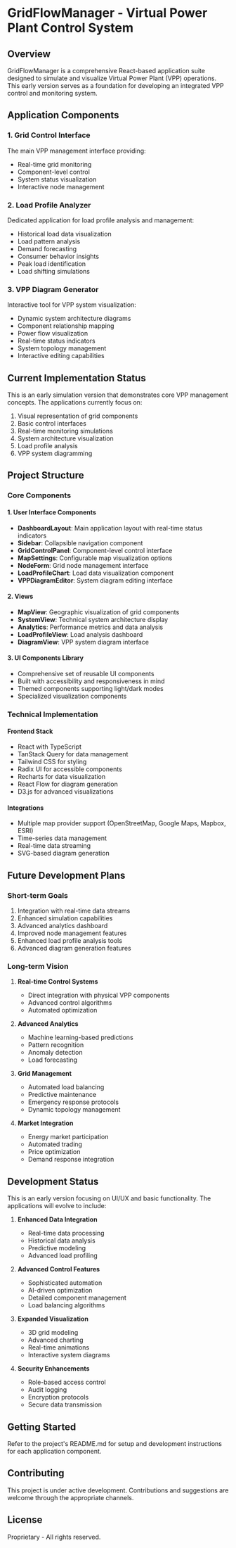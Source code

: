 # GridFlowManager - Virtual Power Plant Control System

## Overview
GridFlowManager is a comprehensive React-based application suite designed to simulate and visualize Virtual Power Plant (VPP) operations. This early version serves as a foundation for developing an integrated VPP control and monitoring system.

## Application Components

### 1. Grid Control Interface
The main VPP management interface providing:
- Real-time grid monitoring
- Component-level control
- System status visualization
- Interactive node management

### 2. Load Profile Analyzer
Dedicated application for load profile analysis and management:
- Historical load data visualization
- Load pattern analysis
- Demand forecasting
- Consumer behavior insights
- Peak load identification
- Load shifting simulations

### 3. VPP Diagram Generator
Interactive tool for VPP system visualization:
- Dynamic system architecture diagrams
- Component relationship mapping
- Power flow visualization
- Real-time status indicators
- System topology management
- Interactive editing capabilities

## Current Implementation Status

This is an early simulation version that demonstrates core VPP management concepts. The applications currently focus on:

1. Visual representation of grid components
2. Basic control interfaces
3. Real-time monitoring simulations
4. System architecture visualization
5. Load profile analysis
6. VPP system diagramming

## Project Structure

### Core Components

#### 1. User Interface Components
- **DashboardLayout**: Main application layout with real-time status indicators
- **Sidebar**: Collapsible navigation component
- **GridControlPanel**: Component-level control interface
- **MapSettings**: Configurable map visualization options
- **NodeForm**: Grid node management interface
- **LoadProfileChart**: Load data visualization component
- **VPPDiagramEditor**: System diagram editing interface

#### 2. Views
- **MapView**: Geographic visualization of grid components
- **SystemView**: Technical system architecture display
- **Analytics**: Performance metrics and data analysis
- **LoadProfileView**: Load analysis dashboard
- **DiagramView**: VPP system diagram interface

#### 3. UI Components Library
- Comprehensive set of reusable UI components
- Built with accessibility and responsiveness in mind
- Themed components supporting light/dark modes
- Specialized visualization components

### Technical Implementation

#### Frontend Stack
- React with TypeScript
- TanStack Query for data management
- Tailwind CSS for styling
- Radix UI for accessible components
- Recharts for data visualization
- React Flow for diagram generation
- D3.js for advanced visualizations

#### Integrations
- Multiple map provider support (OpenStreetMap, Google Maps, Mapbox, ESRI)
- Time-series data management
- Real-time data streaming
- SVG-based diagram generation

## Future Development Plans

### Short-term Goals
1. Integration with real-time data streams
2. Enhanced simulation capabilities
3. Advanced analytics dashboard
4. Improved node management features
5. Enhanced load profile analysis tools
6. Advanced diagram generation features

### Long-term Vision
1. **Real-time Control Systems**
   - Direct integration with physical VPP components
   - Advanced control algorithms
   - Automated optimization

2. **Advanced Analytics**
   - Machine learning-based predictions
   - Pattern recognition
   - Anomaly detection
   - Load forecasting

3. **Grid Management**
   - Automated load balancing
   - Predictive maintenance
   - Emergency response protocols
   - Dynamic topology management

4. **Market Integration**
   - Energy market participation
   - Automated trading
   - Price optimization
   - Demand response integration

## Development Status
This is an early version focusing on UI/UX and basic functionality. The applications will evolve to include:

1. **Enhanced Data Integration**
   - Real-time data processing
   - Historical data analysis
   - Predictive modeling
   - Advanced load profiling

2. **Advanced Control Features**
   - Sophisticated automation
   - AI-driven optimization
   - Detailed component management
   - Load balancing algorithms

3. **Expanded Visualization**
   - 3D grid modeling
   - Advanced charting
   - Real-time animations
   - Interactive system diagrams

4. **Security Enhancements**
   - Role-based access control
   - Audit logging
   - Encryption protocols
   - Secure data transmission

## Getting Started
Refer to the project's README.md for setup and development instructions for each application component.

## Contributing
This project is under active development. Contributions and suggestions are welcome through the appropriate channels.

## License
Proprietary - All rights reserved. 